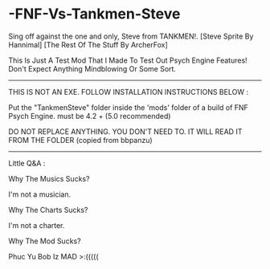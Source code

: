 # -FNF-Vs-Tankmen-Steve
Sing off against the one and only, Steve from TANKMEN!. [Steve Sprite By Hannimal] [The Rest Of The Stuff By ArcherFox]

This Is Just A Test Mod That I Made To Test Out Psych Engine Features! Don't Expect Anything Mindblowing Or Some Sort.

----------------------------------------------------------------------------------------------------------------------

THIS IS NOT AN EXE. FOLLOW INSTALLATION INSTRUCTIONS BELOW :

Put the "TankmenSteve" folder inside the 'mods' folder of a build of FNF Psych Engine. must be 4.2 + (5.0 recommended)

DO NOT REPLACE ANYTHING. YOU DON'T NEED TO.  IT WILL READ IT FROM THE FOLDER (copied from bbpanzu)

----------------------------------------------------------------------------------------------------------------------

Little Q&A :

Why The Musics Sucks?

I'm not a musician.


Why The Charts Sucks?

I'm not a charter.


Why The Mod Sucks?

Phuc Yu Bob Iz MAD >:(((((


